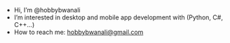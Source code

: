 - Hi, I’m @hobbybwanali
- I’m interested in desktop and mobile app development with (Python, C#, C++...)
- How to reach me: hobbybwanali@gmail.com

<!---
hobbybwanali/hobbybwanali is a ✨ special ✨ repository because its `README.md` (this file) appears on your GitHub profile.
You can click the Preview link to take a look at your changes.
--->
